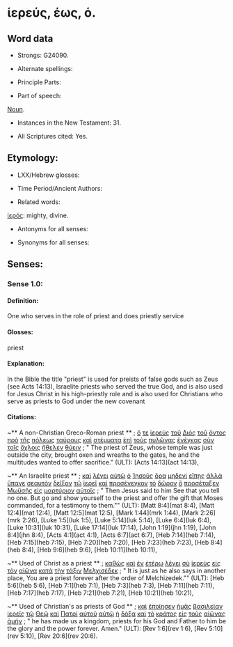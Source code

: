 # ἱερεύς, έως, ὁ.

<!-- Status: S3=Needs2ndReview -->
<!-- Lexica used for edits: BDAG, LN, FFM, A-S  -->

## Word data

* Strongs: G24090.

* Alternate spellings:

* Principle Parts: 

* Part of speech: 

[Noun](http://ugg.readthedocs.io/en/latest/noun.html).

* Instances in the New Testament: 31.

* All Scriptures cited: Yes.

## Etymology: 

* LXX/Hebrew glosses: 

* Time Period/Ancient Authors: 

* Related words: 

[ἱερός](../G24130/01.md): mighty, divine.

* Antonyms for all senses:

* Synonyms for all senses: 

## Senses:

### Sense  1.0: 

#### Definition: 

One who serves in the role of priest and does priestly service

#### Glosses: 

priest

#### Explanation: 

In the Bible the title "priest" is used for preists of false gods such as Zeus (see Acts 14:13), Israelite priests who served the true God, and is also used for Jesus Christ in his high-priestly role and is also used for Christians who serve as priests to God under the new covenant

#### Citations: 

~** A non-Christian Greco-Roman priest **
; [ὅ](../G35880/01.md) [τε](../G50370/01.md) [ἱερεὺς](../G24090/01.md) [τοῦ](../G35880/01.md) [Διὸς](../G22030/01.md) [τοῦ](../G35880/01.md) [ὄντος](../G99999/01.md) [πρὸ](../G42530/01.md) [τῆς](../G35880/01.md) [πόλεως](../G41720/01.md) [ταύρους](../G50220/01.md) [καὶ](../G25320/01.md) [στέμματα](../G47250/01.md) [ἐπὶ](../G19090/01.md) [τοὺς](../G35880/01.md) [πυλῶνας](../G44400/01.md) [ἐνέγκας](../G53420/01.md) [σὺν](../G48620/01.md) [τοῖς](../G35880/01.md) [ὄχλοις](../G37930/01.md) [ἤθελεν](../G23090/01.md) [θύειν](../G23800/01.md)
; " The priest of Zeus, whose temple was just outside the city, brought oxen and wreaths to the gates, he and the multitudes wanted to offer sacrifice." (ULT): 
[Acts 14:13](act 14:13), 

~** An Israelite priest **
; [καὶ](../G25320/01.md) [λέγει](../G30040/01.md) [αὐτῷ](../G08460/01.md) [ὁ](../G35880/01.md) [Ἰησοῦς](../G24240/01.md) [ὅρα](../G37080/01.md) [μηδενὶ](../G33670/01.md) [εἴπῃς](../G30040/01.md) [ἀλλὰ](../G02350/01.md) [ὕπαγε](../G52170/01.md) [σεαυτὸν](../G45720/01.md) [δεῖξον](../G11660/01.md) [τῷ](../G35880/01.md) [ἱερεῖ](../G24090/01.md) [καὶ](../G25320/01.md) [προσένεγκον](../G43740/01.md) [τὸ](../G35880/01.md) [δῶρον](../G14350/01.md) [ὃ](../G37390/01.md) [προσέταξεν](../G43670/01.md) [Μωϋσῆς](../G34750/01.md) [εἰς](../G15190/01.md) [μαρτύριον](../G31420/01.md) [αὐτοῖς](../G08460/01.md)
; " Then Jesus said to him See that you tell no one. But go and show yourself to the priest and offer the gift that Moses commanded, for a testimony to them."" (ULT): 
[Matt 8:4](mat 8:4), [Matt 12:4](mat 12:4), [Matt 12:5](mat 12:5), [Mark 1:44](mrk 1:44), [Mark 2:26](mrk 2:26), [Luke 1:5](luk 1:5), [Luke 5:14](luk 5:14), [Luke 6:4](luk 6:4), [Luke 10:31](luk 10:31), [Luke 17:14](luk 17:14), [John 1:19](jhn 1:19), [John 8:4](jhn 8:4), [Acts 4:1](act 4:1), [Acts 6:7](act 6:7), [Heb 7:14](heb 7:14), [Heb 7:15](heb 7:15), [Heb 7:20](heb 7:20), [Heb 7:23](heb 7:23), [Heb 8:4](heb 8:4), [Heb 9:6](heb 9:6), [Heb 10:11](heb 10:11), 

~** Used of Christ as a priest **
; [καθὼς](../G25310/01.md) [καὶ](../G25320/01.md) [ἐν](../G17220/01.md) [ἑτέρῳ](../G20870/01.md) [λέγει](../G30040/01.md) [σὺ](../G47710/01.md) [ἱερεὺς](../G24090/01.md) [εἰς](../G15190/01.md) [τὸν](../G35880/01.md) [αἰῶνα](../G01650/01.md) [κατὰ](../G25960/01.md) [τὴν](../G35880/01.md) [τάξιν](../G50100/01.md) [Μελχισέδεκ](../G31980/01.md)
; " It is just as he also says in another place, You are a priest forever after the order of Melchizedek."" (ULT): 
[Heb 5:6](heb 5:6), [Heb 7:1](heb 7:1), [Heb 7:3](heb 7:3), [Heb 7:11](heb 7:11), [Heb 7:17](heb 7:17), [Heb 7:21](heb 7:21), [Heb 10:21](heb 10:21), 

~** Used of Christian's as priests of God **
; [καὶ](../G25320/01.md) [ἐποίησεν](../G41600/01.md) [ἡμᾶς](../G14730/01.md) [βασιλείαν](../G09320/01.md) [ἱερεῖς](../G24090/01.md) [τῷ](../G35880/01.md) [Θεῷ](../G23160/01.md) [καὶ](../G25320/01.md) [Πατρί](../G39620/01.md) [αὐτοῦ](../G08460/01.md) [αὐτῷ](../G08460/01.md) [ἡ](../G35880/01.md) [δόξα](../G13910/01.md) [καὶ](../G25320/01.md) [τὸ](../G35880/01.md) [κράτος](../G29040/01.md) [εἰς](../G15190/01.md) [τοὺς](../G35880/01.md) [αἰῶνας](../G01650/01.md) [ἀμήν](../G02810/01.md)
; " he has made us a kingdom, priests for his God and Father to him be the glory and the power forever. Amen." (ULT): 
[Rev 1:6](rev 1:6), [Rev 5:10](rev 5:10), [Rev 20:6](rev 20:6).

